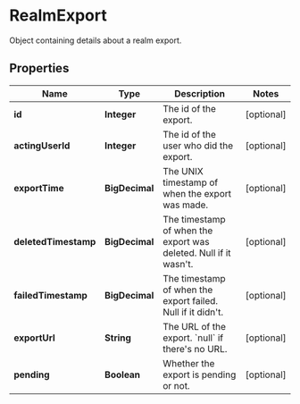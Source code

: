 

# RealmExport

Object containing details about a realm export. 

## Properties

Name | Type | Description | Notes
------------ | ------------- | ------------- | -------------
**id** | **Integer** | The id of the export.  |  [optional]
**actingUserId** | **Integer** | The id of the user who did the export.  |  [optional]
**exportTime** | **BigDecimal** | The UNIX timestamp of when the export was made.  |  [optional]
**deletedTimestamp** | **BigDecimal** | The timestamp of when the export was deleted. Null if it wasn&#39;t.  |  [optional]
**failedTimestamp** | **BigDecimal** | The timestamp of when the export failed. Null if it didn&#39;t.  |  [optional]
**exportUrl** | **String** | The URL of the export. &#x60;null&#x60; if there&#39;s no URL.  |  [optional]
**pending** | **Boolean** | Whether the export is pending or not.  |  [optional]



